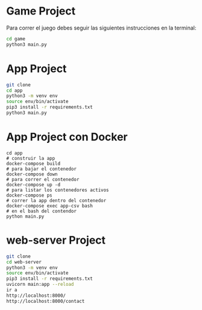 # Game Project

Para correr el juego debes seguir las siguientes instrucciones en la terminal:

```sh
cd game
python3 main.py
```

# App Project

```sh
git clone
cd app
python3 -m venv env
source env/bin/activate
pip3 install -r requirements.txt
python3 main.py
```

# App Project con Docker

```
cd app
# construir la app
docker-compose build
# para bajar el contenedor
docker-compose down
# para correr el contenedor
docker-compose up -d
# para listar los contenedores activos
docker-compose ps
# correr la app dentro del contenedor
docker-compose exec app-csv bash
# en el bash del contendor
python main.py
```

# web-server Project

```sh
git clone
cd web-server
python3 -m venv env
source env/bin/activate
pip3 install -r requirements.txt
uvicorn main:app --reload
ir a 
http://localhost:8000/
http://localhost:8000/contact
```